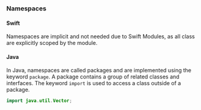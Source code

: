 ### Namespaces
#### Swift
Namespaces are implicit and not needed due to Swift Modules, as all class are explicitly scoped by the module. 

#### Java
In Java, namespaces are called packages and are implemented using the keyword `package`. A package contains a group of related classes and interfaces. The keyword `import` is used to access a class outside of a package.
```java
import java.util.Vector;
```